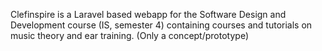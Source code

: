 Clefinspire is a Laravel based webapp for the Software Design and Development course (IS, semester 4) containing courses and tutorials on music theory and ear training. (Only a concept/prototype)
